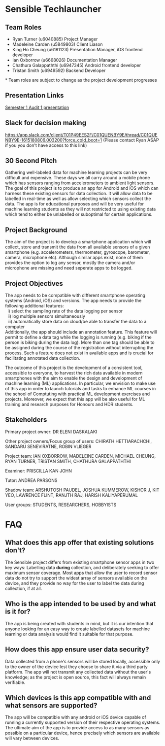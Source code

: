 # Sensible Techlauncher

## Team Roles

* Ryan Turner (u6040885) Project Manager
* Madeleine Carden (u5849803) Client Liason 
* King Ho Cheung (u6181123) Presentation Manager, iOS frontend developer
* Ian Oxborrow (u6668026) Documentation Manager
* Chathura Galappaththi (u6947345) Android frontend developer
* Tristan Smith (u6949592) Backend Developer

\* Team roles are subject to change as the project development progresses

## Presentation Links

[Semester 1 Audit 1 presentation](https://docs.google.com/presentation/d/1SKUfDGYnsQlZBFPRt6k_PIxHJTU7K_f_hiBQ2SD-vyE/edit)

## Slack for decision making

https://app.slack.com/client/T01P49EES2F/C01QUENBY9E/thread/C01QUENBY9E-1615180806.003200?force_cold_boot=1
(Please contact Ryan ASAP if you you don't have access to this link)

## 30 Second Pitch
Gathering well-labeled data for machine learning projects can be very difficult and expensive. These days we all carry around a mobile phone which has sensors ranging from accelerometers to ambient light sensors. The goal of this project is to produce an app for Android and iOS which can harness these existing sensors for data collection. It will allow data to be labelled in real-time as well as allow selecting which sensors collect the data. The app is for educational purposes and will be very useful for machine learning students as they will not restricted to using existing data which tend to either be unlabelled or suboptimal for certain applications.

## Project Background

The aim of the project is to develop a smartphone application which will collect, store and transmit the data from all available sensors of a given smartphone (e.g. accelerometers, thermometer, gyroscope, barometer, camera, microphone etc). Although similar apps exist, none of them provides the option to log any sensor, mostly the camera and/or microphone are missing and need seperate apps to be logged.

## Project Objectives

The app needs to be compatible with different smartphone operating systems (Android, iOS) and versions. The app needs to provide the following additional features:  
&nbsp; i) select the sampling rate of the data logging per sensor  
&nbsp; ii) log multiple sensors simultaneously  
&nbsp; iii) automatically store data on cloud/be able to transfer the data to a computer  
Additionally, the app should include an annotation feature. This feature will permit to define a data tag while the logging is running (e.g. biking if the person is biking during the data log). More than one tag should be able to be assigned during the course of the registration without interrupting the process. Such a feature does not exist in available apps and is crucial for facilitating annotated data collection.

The outcome of this project is the development of a consistent tool, accessible to everyone, to harvest the rich data available in modern smartphones with the aim to enable the design and development of machine learning (ML) applications. In particular, we envision to make use of this app in order to launch tutorials and tasks to enhance ML courses in the school of Comptuting with practical ML development exercises and projects. Moreover, we expect that this app will be also useful for ML training and research purposes for Honours and HDR students.

## Stakeholders
Primary project owner: DR ELENI DASKALAKI

Other project owners/Focus group of users: CHIRATH HETTIARACHCHI, SANDARU SENEVIRATNE, ROBIN VLIEGER

Project team: IAN OXBORROW, MADELEINE CARDEN, MICHAEL CHEUNG, RYAN TURNER, TRISTAN SMITH, CHATHURA GALAPPATHTHI

Examiner: PRISCILLA KAN JOHN

Tutor: ANDREA PARSONS

Shadow team: ARSHUTOSH PAUDEL, JOSHUA KUMMEROW, KISHOR J, KIT YEO, LAWRENCE FLINT, RANJTH RAJ, HARISH KALIYAPERUMAL

User groups: STUDENTS, RESEARCHERS, HOBBYISTS

# FAQ

## What does this app offer that existing solutions don't?

The Sensible project differs from existing smartphone sensor apps in two key ways: Labelling data
**during** collection, and deliberately seeking to offer maximum sensor coverage. Most apps that allow
the user to record sensor data do not try to support the widest array of sensors available on the device, and they provide no way for the user to label the data during collection, if at all.

## Who is the app intended to be used by and what is it for?

The app is being created with students in mind, but it is our intention that anyone looking for an easy way to create labelled datasets for machine learning or data analysis would find it suitable for that purpose.

## How does this app ensure user data security?

Data collected from a phone's sensors will be stored locally, accessible only to the owner of the device lest they choose to share it via a third party platform. The app will not transmit
any collected data without the user's knowledge; as the project is open source, this fact will always
remain verifiable.

## Which devices is this app compatible with and what sensors are supported?

The app will be compatible with any android or iOS device capable of running a currently supported version of their respective operating systems. The ultimate aim of the app is to provide access to as many sensors as possible on a particular device, hence precisely which sensors are available will vary between devices.
